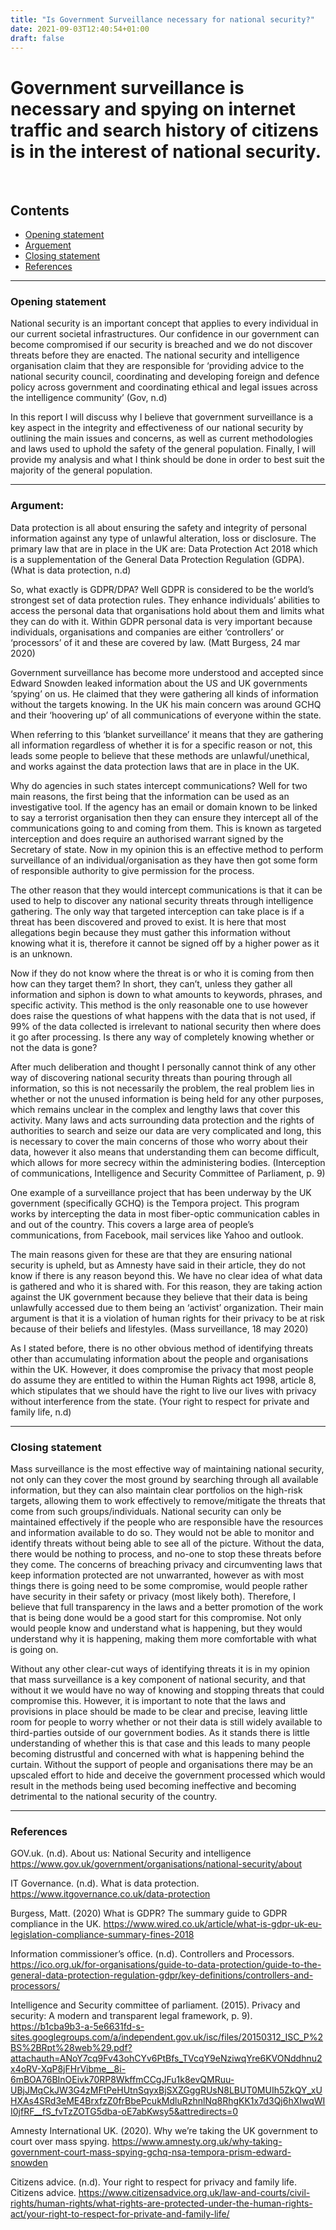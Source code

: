 ```yaml
---
title: "Is Government Surveillance necessary for national security?"
date: 2021-09-03T12:40:54+01:00
draft: false
---
```


# Government surveillance is necessary and spying on internet traffic and search history of citizens is in the interest of national security.
 
## Contents

- [Opening statement](#opening_statement)
- [Arguement](#arguement)
- [Closing statement](#Closing_statement)
- [References](#references)

---
### Opening statement

National security is an important concept that applies to every individual in our current societal infrastructures. Our confidence in our government can become compromised if our security is breached and we do not discover threats before they are enacted. The national security and intelligence organisation claim that they are responsible for ‘providing advice to the national security council, coordinating and developing foreign and defence policy across government and coordinating ethical and legal issues across the intelligence community’ (Gov, n.d)

In this report I will discuss why I believe that government surveillance is a key aspect in the integrity and effectiveness of our national security by outlining the main issues and concerns, as well as current methodologies and laws used to uphold the safety of the general population. Finally, I will provide my analysis and what I think should be done in order to best suit the majority of the general population. 

---
### Argument:

Data protection is all about ensuring the safety and integrity of personal information against any type of unlawful alteration, loss or disclosure. The primary law that are in place in the UK are: Data Protection Act 2018 which is a supplementation of the General Data Protection Regulation (GDPA). (What is data protection, n.d)

So, what exactly is GDPR/DPA? Well GDPR is considered to be the world’s strongest set of data protection rules. They enhance individuals’ abilities to access the personal data that organisations hold about them and limits what they can do with it. Within GDPR personal data is very important because individuals, organisations and companies are either ‘controllers’ or ‘processors’ of it and these are covered by law. (Matt Burgess, 24 mar 2020)

Government surveillance has become more understood and accepted since Edward Snowden leaked information about the US and UK governments ‘spying’ on us. He claimed that they were gathering all kinds of information without the targets knowing. In the UK his main concern was around GCHQ and their ‘hoovering up’ of all communications of everyone within the state. 

When referring to this ‘blanket surveillance’ it means that they are gathering all information regardless of whether it is for a specific reason or not, this leads some people to believe that these methods are unlawful/unethical, and works against the data protection laws that are in place in the UK.

Why do agencies in such states intercept communications? Well for two main reasons, the first being that the information can be used as an investigative tool. If the agency has an email or domain known to be linked to say a terrorist organisation then they can ensure they intercept all of the communications going to and coming from them. This is known as targeted interception and does require an authorised warrant signed by the Secretary of state. Now in my opinion this is an effective method to perform surveillance of an individual/organisation as they have then got some form of responsible authority to give permission for the process.

The other reason that they would intercept communications is that it can be used to help to discover any national security threats through intelligence gathering. The only way that targeted interception can take place is if a threat has been discovered and proved to exist. It is here that most allegations begin because they must gather this information without knowing what it is, therefore it cannot be signed off by a higher power as it is an unknown.


Now if they do not know where the threat is or who it is coming from then how can they target them? In short, they can’t, unless they gather all information and siphon is down to what amounts to keywords, phrases, and specific activity. This method is the only reasonable one to use however does raise the questions of what happens with the data that is not used, if 99% of the data collected is irrelevant to national security then where does it go after processing. Is there any way of completely knowing whether or not the data is gone?

After much deliberation and thought I personally cannot think of any other way of discovering national security threats than pouring through all information, so this is not necessarily the problem, the real problem lies in whether or not the unused information is being held for any other purposes, which remains unclear in the complex and lengthy laws that cover this activity.
Many laws and acts surrounding data protection and the rights of authorities to search and seize our data are very complicated and long, this is necessary to cover the main concerns of those who worry about their data, however it also means that understanding them can become difficult, which allows for more secrecy within the administering bodies.
(Interception of communications, Intelligence and Security Committee of Parliament, p. 9)

One example of a surveillance project that has been underway by the UK government (specifically GCHQ) is the Tempora project. This program works by intercepting the data in most fiber-optic communication cables in and out of the country. This covers a large area of people’s communications, from Facebook, mail services like Yahoo and outlook. 

The main reasons given for these are that they are ensuring national security is upheld, but as Amnesty have said in their article, they do not know if there is any reason beyond this. We have no clear idea of what data is gathered and who it is shared with. For this reason, they are taking action against the UK government because they believe that their data is being unlawfully accessed due to them being an ‘activist’ organization. Their main argument is that it is a violation of human rights for their privacy to be at risk because of their beliefs and lifestyles.
(Mass surveillance, 18 may 2020)

As I stated before, there is no other obvious method of identifying threats other than accumulating information about the people and organisations within the UK. However, it does compromise the privacy that most people do assume they are entitled to within the Human Rights act 1998, article 8, which stipulates that we should have the right to live our lives with privacy without interference from the state. (Your right to respect for private and family life, n.d)

---
### Closing statement

Mass surveillance is the most effective way of maintaining national security, not only can they cover the most ground by searching through all available information, but they can also maintain clear portfolios on the high-risk targets, allowing them to work effectively to remove/mitigate the threats that come from such groups/individuals.
National security can only be maintained effectively if the people who are responsible have the resources and information available to do so. They would not be able to monitor and identify threats without being able to see all of the picture.  Without the data, there would be nothing to process, and no-one to stop these threats before they come.
The concerns of breaching privacy and circumventing laws that keep information protected are not unwarranted, however as with most things there is going need to be some compromise, would people rather have security in their safety or privacy (most likely both). Therefore, I believe that full transparency in the laws and a better promotion of the work that is being done would be a good start for this compromise. Not only would people know and understand what is happening, but they would understand why it is happening, making them more comfortable with what is going on. 

Without any other clear-cut ways of identifying threats it is in my opinion that mass surveillance is a key component of national security, and that without it we would have no way of knowing and stopping threats that could compromise this. However, it is important to note that the laws and provisions in place should be made to be clear and precise, leaving little room for people to worry whether or not their data is still widely available to third-parties outside of our government bodies. As it stands there is little understanding of whether this is that case and this leads to many people becoming distrustful and concerned with what is happening behind the curtain. Without the support of people and organisations there may be an upscaled effort to hide and deceive the government processed which would result in the methods being used becoming ineffective and becoming detrimental to the national security of the country.

---

### References

GOV.uk. (n.d). About us: National Security and intelligence https://www.gov.uk/government/organisations/national-security/about

IT Governance. (n.d). What is data protection. 
 https://www.itgovernance.co.uk/data-protection

Burgess, Matt. (2020) What is GDPR? The summary guide to GDPR compliance in the UK. https://www.wired.co.uk/article/what-is-gdpr-uk-eu-legislation-compliance-summary-fines-2018

Information commissioner’s office. (n.d). Controllers and Processors. https://ico.org.uk/for-organisations/guide-to-data-protection/guide-to-the-general-data-protection-regulation-gdpr/key-definitions/controllers-and-processors/

Intelligence and Security committee of parliament. (2015). Privacy and security: A modern and transparent legal framework, p. 9). https://b1cba9b3-a-5e6631fd-s-sites.googlegroups.com/a/independent.gov.uk/isc/files/20150312_ISC_P%2BS%2BRpt%28web%29.pdf?attachauth=ANoY7cq9Fv43ohCYv6PtBfs_TVcqY9eNziwqYre6KVONddhnu2x4oRV-XqP8jFHrVibme__8i-6mBOA76BInOEivk70RP8WkffmCCgJFu1k8evQMRuu-UBjJMqCkJW3G4zMFtPeHUtnSqyxBjSXZGggRUsN8LBUT0MUIh5ZkQY_xUHXAs4SRd3eME4BrxfzZ0frBbePcukMdluRzhnlNq8RhgKK1x7d3Qj6hXIwqWII0jfRF__fS_fvTzZOTG5dba-oE7abKwsy5&attredirects=0

Amnesty International UK. (2020). Why we’re taking the UK government to court over mass spying. https://www.amnesty.org.uk/why-taking-government-court-mass-spying-gchq-nsa-tempora-prism-edward-snowden 

Citizens advice. (n.d). Your right to respect for privacy and family life. Citizens advice. https://www.citizensadvice.org.uk/law-and-courts/civil-rights/human-rights/what-rights-are-protected-under-the-human-rights-act/your-right-to-respect-for-private-and-family-life/ 

